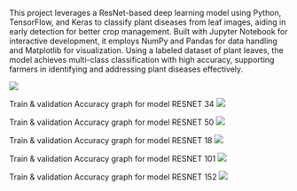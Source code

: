 This project leverages a ResNet-based deep learning model using Python, TensorFlow, and Keras to classify plant diseases from leaf images, aiding in early detection for better crop management. Built with Jupyter Notebook for interactive development, it employs NumPy and Pandas for data handling and Matplotlib for visualization. Using a labeled dataset of plant leaves, the model achieves multi-class classification with high accuracy, supporting farmers in identifying and addressing plant diseases effectively.

![](https://github.com/khushi-patel27/Plant_Disease_Classification/blob/main/Screenshot%20(28).png)

Train & validation Accuracy graph for model RESNET 34
![](https://github.com/khushi-patel27/Plant_Disease_Classification/blob/main/Screenshot%20(29).png)

Train & validation Accuracy graph for model RESNET 50
![](https://github.com/khushi-patel27/Plant_Disease_Classification/blob/main/Screenshot%20(30).png)

Train & validation Accuracy graph for model RESNET 18
![](https://github.com/khushi-patel27/Plant_Disease_Classification/blob/main/Screenshot%20(31).png)

Train & validation Accuracy graph for model RESNET 101
![](https://github.com/khushi-patel27/Plant_Disease_Classification/blob/main/Screenshot%20(32).png)

Train & validation Accuracy graph for model RESNET 152
![](https://github.com/khushi-patel27/Plant_Disease_Classification/blob/main/Screenshot%20(33).png)
